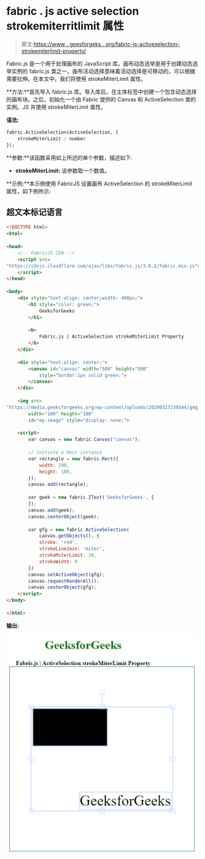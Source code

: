 # fabric . js active selection strokemiterritlimit 属性

> 原文:[https://www . geesforgeks . org/fabric-js-activeselection-strokemiterlimit-property/](https://www.geeksforgeeks.org/fabric-js-activeselection-strokemiterlimit-property/)

Fabric.js 是一个用于处理画布的 JavaScript 库。画布动态选举是用于创建动态选举实例的 fabric.js 类之一。画布活动选择意味着活动选择是可移动的，可以根据需要拉伸。在本文中，我们将使用 strokeMiterLimit 属性。

**方法:**首先导入 fabric.js 库。导入库后，在主体标签中创建一个包含动态选择的画布块。之后，初始化一个由 Fabric 提供的 Canvas 和 ActiveSelection 类的实例。JS 并使用 strokeMiterLimit 属性。

**语法:**

```html
fabric.ActiveSelection(ActiveSelection, {
    strokeMiterLimit : number
});
```

**参数:**该函数采用如上所述的单个参数，描述如下:

*   **strokeMiterLimit:** 该参数取一个数值。

**示例:**本示例使用 FabricJS 设置画布 ActiveSelection 的 strokeMiterLimit 属性，如下例所示:

## 超文本标记语言

```html
<!DOCTYPE html>
<html>

<head>
    <!-- FabricJS CDN -->
    <script src=
"https://cdnjs.cloudflare.com/ajax/libs/fabric.js/3.6.2/fabric.min.js">
    </script>
</head>

<body>
    <div style="text-align: center;width: 400px;">
        <h1 style="color: green;">
            GeeksforGeeks
        </h1>

        <b>
            Fabric.js | ActiveSelection strokeMiterLimit Property
        </b>
    </div>

    <div style="text-align: center;">
        <canvas id="canvas" width="500" height="500"
            style="border:1px solid green;">
        </canvas>
    </div>

    <img src=
"https://media.geeksforgeeks.org/wp-content/uploads/20200327230544/g4gicon.png" 
        width="100" height="100"
        id="my-image" style="display: none;">

    <script>
        var canvas = new fabric.Canvas("canvas");

        // Initiate a Rect instance  
        var rectangle = new fabric.Rect({
            width: 200,
            height: 100,
        });
        canvas.add(rectangle);

        var geek = new fabric.IText('GeeksforGeeks', {
        });
        canvas.add(geek);
        canvas.centerObject(geek);

        var gfg = new fabric.ActiveSelection(
            canvas.getObjects(), {
            stroke: 'red',
            strokeLineJoin: 'miter',
            strokeMiterLimit: 10,
            strokeWidth: 9
        })
        canvas.setActiveObject(gfg);
        canvas.requestRenderAll();
        canvas.centerObject(gfg);
    </script>
</body>

</html>
```

**输出:**

![](img/73e74f32ac76136537e7d64581fd0d03.png)